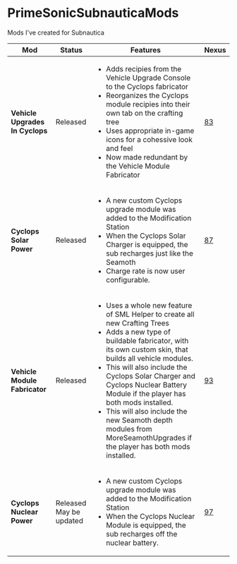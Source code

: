 # PrimeSonicSubnauticaMods
Mods I've created for Subnautica


**Mod** | **Status** | **Features** | **Nexus**
-|-|-|-
**Vehicle Upgrades In Cyclops** | Released | <ul><li>Adds recipies from the Vehicle Upgrade Console to the Cyclops fabricator</li><li>Reorganizes the Cyclops module recipies into their own tab on the crafting tree</li><li>Uses appropriate in-game icons for a cohessive look and feel</li><li>Now made redundant by the Vehicle Module Fabricator</li></ul> | <a href="https://www.nexusmods.com/subnautica/mods/83">83</a>
**Cyclops Solar Power** | Released | <ul><li>A new custom Cyclops upgrade module was added to the Modification Station</li><li>When the Cyclops Solar Charger is equipped, the sub recharges just like the Seamoth</li><li>Charge rate is now user configurable.</li></ul> | <a href="https://www.nexusmods.com/subnautica/mods/87">87</a>
**Vehicle Module Fabricator** | Released | <ul><li>Uses a whole new feature of SML Helper to create all new Crafting Trees</li><li>Adds a new type of buildable fabricator, with its own custom skin, that builds all vehicle modules.</li><li>This will also include the Cyclops Solar Charger and Cyclops Nuclear Battery Module if the player has both mods installed.</li><li>This will also include the new Seamoth depth modules from MoreSeamothUpgrades if the player has both mods installed.</li></ul> | <a href="https://www.nexusmods.com/subnautica/mods/93">93</a>
**Cyclops Nuclear Power** | Released<br>May be updated | <ul><li>A new custom Cyclops upgrade module was added to the Modification Station</li><li>When the Cyclops Nuclear Module is equipped, the sub recharges off the nuclear battery.</li></ul> | <a href="https://www.nexusmods.com/subnautica/mods/97">97</a>
